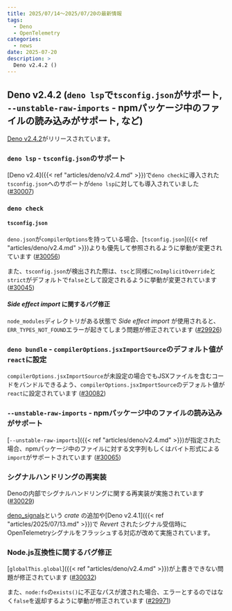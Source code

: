 ```yaml
---
title: 2025/07/14〜2025/07/20の最新情報
tags:
  - Deno
  - OpenTelemetry
categories:
  - news
date: 2025-07-20
description: >
  Deno v2.4.2 ()
---
```


## Deno v2.4.2 (`deno lsp`で`tsconfig.json`がサポート, `--unstable-raw-imports` - npmパッケージ中のファイルの読み込みがサポート, など)

[Deno v2.4.2](https://github.com/denoland/deno/releases/tag/v2.4.2)がリリースされています。

### `deno lsp` - `tsconfig.json`のサポート

[Deno v2.4]({{< ref "articles/deno/v2.4.md" >}})で`deno check`に導入された`tsconfig.json`へのサポートが`deno lsp`に対しても導入されていました ([#30007](https://github.com/denoland/deno/pull/30007))

### `deno check`

#### `tsconfig.json`

`deno.json`が`compilerOptions`を持っている場合、[`tsconfig.json`]({{< ref "articles/deno/v2.4.md" >}})よりも優先して参照されるように挙動が変更されています ([#30056](https://github.com/denoland/deno/pull/30056))

また、`tsconfig.json`が検出された際は、`tsc`と同様に`noImplicitOverride`と`strict`がデフォルトで`false`として設定されるように挙動が変更されています ([#30045](https://github.com/denoland/deno/pull/30045))

#### _Side effect import_ に関するバグ修正

`node_modules`ディレクトリがある状態で _Side effect import_ が使用されると、`ERR_TYPES_NOT_FOUND`エラーが起きてしまう問題が修正されています ([#29926](https://github.com/denoland/deno/pull/29926))

### `deno bundle` - `compilerOptions.jsxImportSource`のデフォルト値が`react`に設定

`compilerOptions.jsxImportSource`が未設定の場合でもJSXファイルを含むコードをバンドルできるよう、`compilerOptions.jsxImportSource`のデフォルト値が`react`に設定されています ([#30082](https://github.com/denoland/deno/pull/30082))

### `--unstable-raw-imports` - npmパッケージ中のファイルの読み込みがサポート

[`--unstable-raw-imports`]({{< ref "articles/deno/v2.4.md" >}})が指定された場合、npmパッケージ中のファイルに対する文字列もしくはバイト形式による`import`がサポートされています ([#30065](https://github.com/denoland/deno/pull/30065))

### シグナルハンドリングの再実装

Denoの内部でシグナルハンドリングに関する再実装が実施されています ([#30029](https://github.com/denoland/deno/pull/30029))

[deno_signals](https://github.com/denoland/deno/tree/622c3513936c1614ee316516a31343729c3c4367/ext/signals)という _crate_ の追加や[Deno v2.4.1]({{< ref "articles/2025/07/13.md" >}})で _Revert_ されたシグナル受信時にOpenTelemetryシグナルをフラッシュする対応が改めて実施されています。

### Node.js互換性に関するバグ修正

[`globalThis.global`]({{< ref "articles/deno/v2.4.md" >}})が上書きできない問題が修正されています ([#30032](https://github.com/denoland/deno/pull/30032))

また、`node:fs`の`exists()`に不正なパスが渡された場合、エラーとするのではなく`false`を返却するように挙動が修正されています ([#29971](https://github.com/denoland/deno/pull/29971))
